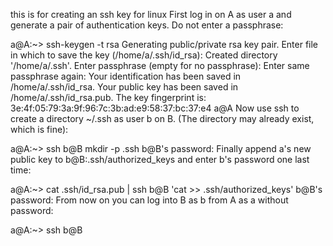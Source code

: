 this is for creating an ssh key
for linux
First log in on A as user a and generate a pair of authentication keys. Do not enter a passphrase:

a@A:~> ssh-keygen -t rsa
Generating public/private rsa key pair.
Enter file in which to save the key (/home/a/.ssh/id_rsa): 
Created directory '/home/a/.ssh'.
Enter passphrase (empty for no passphrase): 
Enter same passphrase again: 
Your identification has been saved in /home/a/.ssh/id_rsa.
Your public key has been saved in /home/a/.ssh/id_rsa.pub.
The key fingerprint is:
3e:4f:05:79:3a:9f:96:7c:3b:ad:e9:58:37:bc:37:e4 a@A
Now use ssh to create a directory ~/.ssh as user b on B. (The directory may already exist, which is fine):

a@A:~> ssh b@B mkdir -p .ssh
b@B's password: 
Finally append a's new public key to b@B:.ssh/authorized_keys and enter b's password one last time:

a@A:~> cat .ssh/id_rsa.pub | ssh b@B 'cat >> .ssh/authorized_keys'
b@B's password: 
From now on you can log into B as b from A as a without password:

a@A:~> ssh b@B

